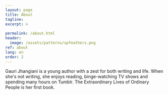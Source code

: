 ```yaml
---
layout: page
title: About
tagline: 
excerpt: >
  
permalink: /about.html
header:
  image: /assets/patterns/upfeathers.png
ref: about
lang: en  
order: 2
---
```


Gauri Jhangiani is a young author with a zest for both writing and life. When she's not writing, she enjoys reading, binge-watching TV shows and spending many hours on Tumblr. The Extraordinary Lives of Ordinary People is her first book. 
